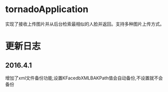 # tornadoApplication
实现了接收上传图片并从后台检索最相似的人脸并返回。支持多种图片上传方式。

# 更新日志
## 2016.4.1
增加了xml文件备份功能,设置KFacedbXMLBAKPath值会自动备份,不设置就不会备份
